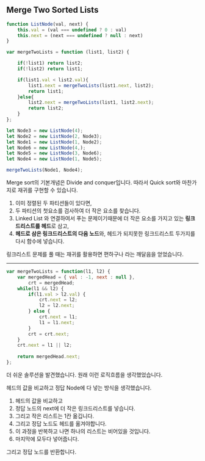 ## Merge Two Sorted Lists

```js
function ListNode(val, next) {
    this.val = (val === undefined ? 0 : val)
    this.next = (next === undefined ? null : next)
}

var mergeTwoLists = function (list1, list2) {

    if(!list1) return list2;
    if(!list2) return list1;

    if(list1.val < list2.val){
        list1.next = mergeTwoLists(list1.next, list2);
        return list1;
    }else{
        list2.next = mergeTwoLists(list1, list2.next);
        return list2;
    }
};

let Node3 = new ListNode(4);
let Node2 = new ListNode(2, Node3);
let Node1 = new ListNode(1, Node2);
let Node6 = new ListNode(4,);
let Node5 = new ListNode(3, Node6);
let Node4 = new ListNode(1, Node5);

mergeTwoLists(Node1, Node4);
```

Merge sort의 기본개념은 Divide and conquer입니다.
따라서 Quick sort와 마찬가지로 재귀를 구현할 수 있습니다.



1. 이미 정렬된 두 파티션들이 있다면,
2. 두 파티션의 첫요소를 검사하여 더 작은 요소를 찾습니다.
3. Linked List 와 연결하여서 푸는 문제이기때문에 더 작은 요소를 가지고 있는 **링크드리스트를 헤드**로 삼고, 
4. **헤드로 삼은 링크드리스트의 다음 노드**와, 헤드가 되지못한 링크드리스트 두가지를 다시 함수에 넣습니다.





링크리스트 문제를 풀 때는 재귀를 활용하면 편하구나 라는 깨달음을 얻었습니다. 

---

```js
var mergeTwoLists = function(l1, l2) {
    var mergedHead = { val : -1, next : null },
        crt = mergedHead;
    while(l1 && l2) {
        if(l1.val > l2.val) {
            crt.next = l2;
            l2 = l2.next;
        } else {
            crt.next = l1;
            l1 = l1.next;
        }
        crt = crt.next;
    }
    crt.next = l1 || l2;
    
    return mergedHead.next;
};
```

더 쉬운 솔루션을 발견했습니다. 원래 이런 로직흐름을 생각했었습니다.

헤드의 값을 비교하고 정답 Node에 다 넣는 방식을 생각했습니다.

1. 헤드의 값을 비교하고
2. 정답 노드의 next에 더 작은 링크드리스트를 넣습니다.
3. 그리고 작은 리스트는 1칸 옮깁니다.
4. 그리고 정답 노드도 헤드를 옮겨야합니다.
5. 이 과정을 반복하고 나면 하나의 리스트는 비어있을 것입니다.
6. 마지막에 모두다 넣어줍니다.

그리고 정답 노드를 반환합니다.